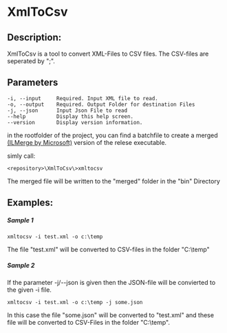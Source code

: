 # XmlToCsv #

Description:
----------

XmlToCsv is a tool to convert XML-Files to CSV files.
The CSV-files are seperated by ";".


Parameters
----------
    
	-i, --input     Required. Input XML file to read.
	-o, --output    Required. Output Folder for destination Files
	-j, --json      Input Json File to read
  	--help          Display this help screen.
	--version       Display version information.

in the rootfolder of the project, you can find a batchfile to create a merged [(ILMerge by Microsoft)](https://github.com/Microsoft/ILMerge "ILMerge") version of the relese executable.

simly call:

	<repository>\XmlToCsv\>xmltocsv

The merged file will be written to the "merged" folder in the "bin" Directory

Examples:
----------

##### Sample 1 #####

	xmltocsv -i test.xml -o c:\temp

The file "test.xml" will be converted to CSV-files in the folder "C:\temp"

##### Sample 2 #####
If the parameter -j/--json is given then the JSON-file will be convierted to the given -i file.

	xmltocsv -i test.xml -o c:\temp -j some.json

In this case the file "some.json" will be converted to "test.xml" and these file will be converted to CSV-Files in the folder "C:\temp".

